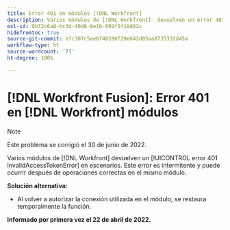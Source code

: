 ```yaml
---
title: Error 401 en módulos [!DNL Workfront]
description: Varios módulos de [!DNL Workfront]  devuelven un error 401 InvalidAccessTokenError en escenarios. Este error es intermitente y puede ocurrir después de operaciones correctas en el mismo módulo.
exl-id: 0b72c6a8-bc3d-49d8-8e1b-009f5f18d82c
hidefromtoc: true
source-git-commit: efc307c5ee6f48286f29e642d03aa8735332d45a
workflow-type: ht
source-wordcount: '71'
ht-degree: 100%

---
```


# [!DNL Workfront Fusion]: Error 401 en [!DNL Workfront] módulos


>[!NOTE]
>
>Este problema se corrigió el 30 de junio de 2022.

Varios módulos de [!DNL Workfront] devuelven un [!UICONTROL error 401 InvalidAccessTokenError] en escenarios. Este error es intermitente y puede ocurrir después de operaciones correctas en el mismo módulo.

**Solución alternativa:**

+ Al volver a autorizar la conexión utilizada en el módulo, se restaura temporalmente la función.

**Informado por primera vez el 22 de abril de 2022.**

